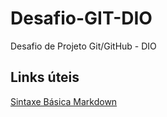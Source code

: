 # Desafio-GIT-DIO
Desafio de Projeto Git/GitHub - DIO

## Links úteis
[Sintaxe Básica Markdown](https://www.markdownguide.org/basic-syntax/)
